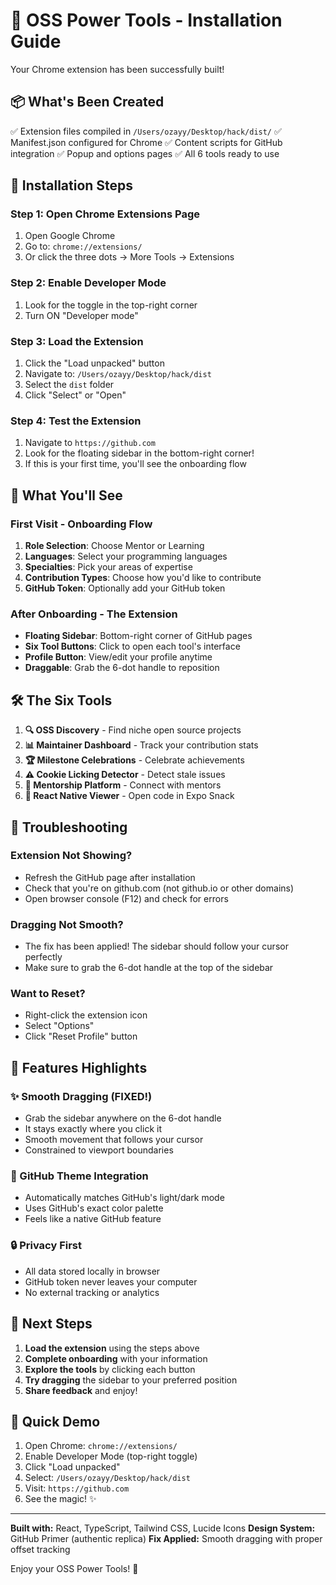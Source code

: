 # 🎉 OSS Power Tools - Installation Guide

Your Chrome extension has been successfully built!

## 📦 What's Been Created

✅ Extension files compiled in `/Users/ozayy/Desktop/hack/dist/`
✅ Manifest.json configured for Chrome
✅ Content scripts for GitHub integration
✅ Popup and options pages
✅ All 6 tools ready to use

## 🚀 Installation Steps

### Step 1: Open Chrome Extensions Page
1. Open Google Chrome
2. Go to: `chrome://extensions/`
3. Or click the three dots → More Tools → Extensions

### Step 2: Enable Developer Mode
1. Look for the toggle in the top-right corner
2. Turn ON "Developer mode"

### Step 3: Load the Extension
1. Click the "Load unpacked" button
2. Navigate to: `/Users/ozayy/Desktop/hack/dist`
3. Select the `dist` folder
4. Click "Select" or "Open"

### Step 4: Test the Extension
1. Navigate to `https://github.com`
2. Look for the floating sidebar in the bottom-right corner!
3. If this is your first time, you'll see the onboarding flow

## 🎯 What You'll See

### First Visit - Onboarding Flow
1. **Role Selection**: Choose Mentor or Learning
2. **Languages**: Select your programming languages
3. **Specialties**: Pick your areas of expertise
4. **Contribution Types**: Choose how you'd like to contribute
5. **GitHub Token**: Optionally add your GitHub token

### After Onboarding - The Extension
- **Floating Sidebar**: Bottom-right corner of GitHub pages
- **Six Tool Buttons**: Click to open each tool's interface
- **Profile Button**: View/edit your profile anytime
- **Draggable**: Grab the 6-dot handle to reposition

## 🛠️ The Six Tools

1. **🔍 OSS Discovery** - Find niche open source projects
2. **📊 Maintainer Dashboard** - Track your contribution stats
3. **🏆 Milestone Celebrations** - Celebrate achievements
4. **⚠️ Cookie Licking Detector** - Detect stale issues
5. **👥 Mentorship Platform** - Connect with mentors
6. **📱 React Native Viewer** - Open code in Expo Snack

## 🐛 Troubleshooting

### Extension Not Showing?
- Refresh the GitHub page after installation
- Check that you're on github.com (not github.io or other domains)
- Open browser console (F12) and check for errors

### Dragging Not Smooth?
- The fix has been applied! The sidebar should follow your cursor perfectly
- Make sure to grab the 6-dot handle at the top of the sidebar

### Want to Reset?
- Right-click the extension icon
- Select "Options"
- Click "Reset Profile" button

## 🎨 Features Highlights

### ✨ Smooth Dragging (FIXED!)
- Grab the sidebar anywhere on the 6-dot handle
- It stays exactly where you click it
- Smooth movement that follows your cursor
- Constrained to viewport boundaries

### 🌙 GitHub Theme Integration
- Automatically matches GitHub's light/dark mode
- Uses GitHub's exact color palette
- Feels like a native GitHub feature

### 🔒 Privacy First
- All data stored locally in browser
- GitHub token never leaves your computer
- No external tracking or analytics

## 📝 Next Steps

1. **Load the extension** using the steps above
2. **Complete onboarding** with your information
3. **Explore the tools** by clicking each button
4. **Try dragging** the sidebar to your preferred position
5. **Share feedback** and enjoy!

## 🎥 Quick Demo

1. Open Chrome: `chrome://extensions/`
2. Enable Developer Mode (top-right toggle)
3. Click "Load unpacked"
4. Select: `/Users/ozayy/Desktop/hack/dist`
5. Visit: `https://github.com`
6. See the magic! ✨

---

**Built with:** React, TypeScript, Tailwind CSS, Lucide Icons
**Design System:** GitHub Primer (authentic replica)
**Fix Applied:** Smooth dragging with proper offset tracking

Enjoy your OSS Power Tools! 🚀
